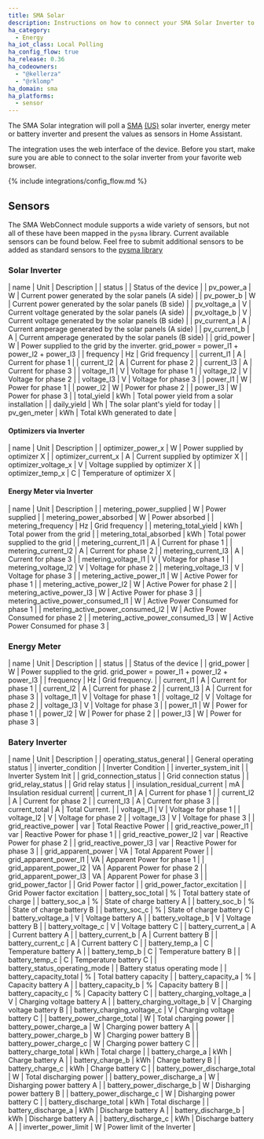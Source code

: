 ```yaml
---
title: SMA Solar
description: Instructions on how to connect your SMA Solar Inverter to Home Assistant.
ha_category:
  - Energy
ha_iot_class: Local Polling
ha_config_flow: true
ha_release: 0.36
ha_codeowners:
  - "@kellerza"
  - "@rklomp"
ha_domain: sma
ha_platforms:
  - sensor
---
```


The SMA Solar integration will poll a [SMA](http://www.sma-solar.com/) [(US)](https://www.sma-america.com/) solar inverter, energy meter or battery inverter and present the values as sensors in Home Assistant.

The integration uses the web interface of the device. Before you start, make sure you are able to connect to the solar inverter from your favorite web browser.

{% include integrations/config_flow.md %}

## Sensors

The SMA WebConnect module supports a wide variety of sensors, but not all of these have been mapped in the `pysma` library. Current available sensors can be found below. Feel free to submit additional sensors to be added as standard sensors to the [pysma library](https://github.com/rklomp/pysma/blob/dev/pysma/definitions.py)

### Solar Inverter

| name | Unit | Description |
| status | | Status of the device |
| pv_power_a | W | Current power generated by the solar panels (A side) |
| pv_power_b | W | Current power generated by the solar panels (B side) |
| pv_voltage_a | V | Current voltage generated by the solar panels (A side) |
| pv_voltage_b | V | Current voltage generated by the solar panels (B side) |
| pv_current_a | A | Current amperage generated by the solar panels (A side) |
| pv_current_b | A | Current amperage generated by the solar panels (B side) |
| grid_power | W | Power supplied to the grid by the inverter. grid_power = power_l1 + power_l2 + power_l3 |
| frequency | Hz | Grid frequency |
| current_l1 | A | Current for phase 1 |
| current_l2 | A | Current for phase 2 |
| current_l3 | A | Current for phase 3 |
| voltage_l1 | V | Voltage for phase 1 |
| voltage_l2 | V | Voltage for phase 2 |
| voltage_l3 | V | Voltage for phase 3 |
| power_l1 | W | Power for phase 1 |
| power_l2 | W | Power for phase 2 |
| power_l3 | W | Power for phase 3 |
| total_yield | kWh | Total power yield from a solar installation |
| daily_yield | Wh | The solar plant's yield for today |
| pv_gen_meter | kWh | Total kWh generated to date |

#### Optimizers via Inverter

| name | Unit | Description |
| optimizer_power_x | W | Power supplied by optimizer X |
| optimizer_current_x | A | Current supplied by optimizer X |
| optimizer_voltage_x | V | Voltage supplied by optimizer X |
| optimizer_temp_x | C | Temperature of optimizer X |

#### Energy Meter via Inverter

| name | Unit | Description |
| metering_power_supplied | W | Power supplied |
| metering_power_absorbed | W | Power absorbed |
| metering_frequency | Hz | Grid frequency |
| metering_total_yield | kWh | Total power from the grid |
| metering_total_absorbed | kWh | Total power supplied to the grid |
| metering_current_l1 | A | Current for phase 1 |
| metering_current_l2 | A | Current for phase 2 |
| metering_current_l3 | A | Current for phase 3 |
| metering_voltage_l1 | V | Voltage for phase 1 |
| metering_voltage_l2 | V | Voltage for phase 2 |
| metering_voltage_l3 | V | Voltage for phase 3 |
| metering_active_power_l1 | W | Active Power for phase 1 |
| metering_active_power_l2 | W | Active Power for phase 2 |
| metering_active_power_l3 | W | Active Power for phase 3 |
| metering_active_power_consumed_l1 | W | Active Power Consumed for phase 1 |
| metering_active_power_consumed_l2 | W | Active Power Consumed for phase 2 |
| metering_active_power_consumed_l3 | W | Active Power Consumed for phase 3 |

### Energy Meter

| name | Unit | Description |
| status | | Status of the device |
| grid_power | W | Power supplied to the grid. grid_power = power_l1 + power_l2 + power_l3 |
| frequency | Hz | Grid frequency. |
| current_l1 | A | Current for phase 1 |
| current_l2 | A | Current for phase 2 |
| current_l3 | A | Current for phase 3 |
| voltage_l1 | V | Voltage for phase 1 |
| voltage_l2 | V | Voltage for phase 2 |
| voltage_l3 | V | Voltage for phase 3 |
| power_l1 | W | Power for phase 1 |
| power_l2 | W | Power for phase 2 |
| power_l3 | W | Power for phase 3 |

### Batery Inverter

| name | Unit | Description |
| operating_status_general | | General operating status |
| inverter_condition | | Inverter Condition |
| inverter_system_init | | Inverter System Init |
| grid_connection_status | | Grid connection status |
| grid_relay_status | | Grid relay status |
| insulation_residual_current | mA | Insulation residual current|
| current_l1 | A | Current for phase 1 |
| current_l2 | A | Current for phase 2 |
| current_l3 | A | Current for phase 3 |
| current_total | A | Total Current. |
| voltage_l1 | V | Voltage for phase 1 |
| voltage_l2 | V | Voltage for phase 2 |
| voltage_l3 | V | Voltage for phase 3 |
| grid_reactive_power | var | Total Reactive Power |
| grid_reactive_power_l1 | var | Reactive Power for phase 1 |
| grid_reactive_power_l2 | var | Reactive Power for phase 2 |
| grid_reactive_power_l3 | var | Reactive Power for phase 3 |
| grid_apparent_power | VA | Total Apparent Power |
| grid_apparent_power_l1 | VA | Apparent Power for phase 1 |
| grid_apparent_power_l2 | VA | Apparent Power for phase 2 |
| grid_apparent_power_l3 | VA | Apparent Power for phase 3 |
| grid_power_factor | | Grid Power factor |
| grid_power_factor_excitation | | Grid Power factor excitation |
| battery_soc_total | % | Total battery state of charge |
| battery_soc_a | % | State of charge battery A |
| battery_soc_b | % | State of charge battery B |
| battery_soc_c | % | State of charge battery C |
| battery_voltage_a | V | Voltage battery A |
| battery_voltage_b | V | Voltage battery B |
| battery_voltage_c | V | Voltage battery C |
| battery_current_a | A | Current battery A |
| battery_current_b | A | Current battery B |
| battery_current_c | A | Current battery C |
| battery_temp_a | C | Temperature battery A |
| battery_temp_b | C | Temperature battery B |
| battery_temp_c | C | Temperature battery C |
| battery_status_operating_mode | | Battery status operating mode |
| battery_capacity_total | % | Total battery capacity |
| battery_capacity_a | % | Capacity battery A |
| battery_capacity_b | % | Capacity battery B |
| battery_capacity_c | % | Capacity battery C |
| battery_charging_voltage_a | V | Charging voltage battery A |
| battery_charging_voltage_b | V | Charging voltage battery B |
| battery_charging_voltage_c | V | Charging voltage battery C |
| battery_power_charge_total | W | Total charging power |
| battery_power_charge_a | W | Charging power battery A |
| battery_power_charge_b | W | Charging power battery B |
| battery_power_charge_c | W | Charging power battery C |
| battery_charge_total | kWh | Total charge |
| battery_charge_a | kWh | Charge battery A |
| battery_charge_b | kWh | Charge battery B |
| battery_charge_c | kWh | Charge battery C |
| battery_power_discharge_total | W | Total discharging power |
| battery_power_discharge_a | W | Disharging power battery A |
| battery_power_discharge_b | W | Disharging power battery B |
| battery_power_discharge_c | W | Disharging power battery C |
| battery_discharge_total | kWh | Total discharge |
| battery_discharge_a | kWh | Discharge battery A |
| battery_discharge_b | kWh | Discharge battery A |
| battery_discharge_c | kWh | Discharge battery A |
| inverter_power_limit | W | Power limit of the Inverter |
